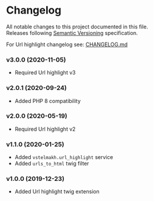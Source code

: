 # Changelog
All notable changes to this project documented in this file.  
Releases following [Semantic Versioning](https://semver.org/spec/v2.0.0.html) specification.  

For Url highlight changelog see: [CHANGELOG.md](https://github.com/vstelmakh/url-highlight/CHANGELOG.md)

### v3.0.0 (2020-11-05)
- Required Url highlight v3

### v2.0.1 (2020-09-24)
- Added PHP 8 compatibility

### v2.0.0 (2020-05-19)
- Required Url highlight v2

### v1.1.0 (2020-01-25)
- Added `vstelmakh.url_highlight` service
- Added `urls_to_html` twig filter

### v1.0.0 (2019-12-23)
- Added Url highlight twig extension
